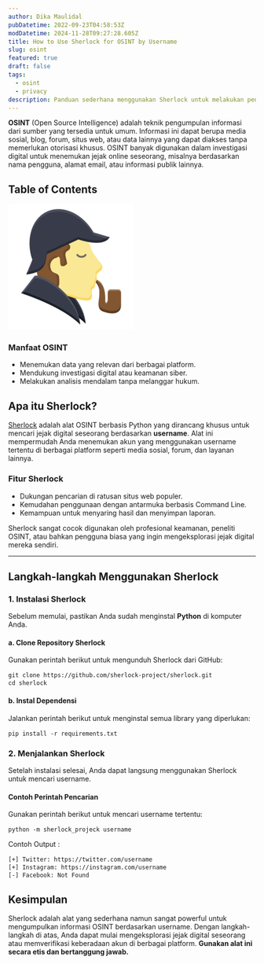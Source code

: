 ```yaml
---
author: Dika Maulidal
pubDatetime: 2022-09-23T04:58:53Z
modDatetime: 2024-11-28T09:27:28.605Z
title: How to Use Sherlock for OSINT by Username
slug: osint
featured: true
draft: false
tags:
  - osint
  - privacy
description: Panduan sederhana menggunakan Sherlock untuk melakukan pencarian OSINT berdasarkan username.
---
```


**OSINT** (Open Source Intelligence) adalah teknik pengumpulan informasi dari sumber yang tersedia untuk umum. Informasi ini dapat berupa media sosial, blog, forum, situs web, atau data lainnya yang dapat diakses tanpa memerlukan otorisasi khusus. OSINT banyak digunakan dalam investigasi digital untuk menemukan jejak online seseorang, misalnya berdasarkan nama pengguna, alamat email, atau informasi publik lainnya.

## Table of Contents

![Sherlock Logo](https://github.com/sherlock-project/sherlock/raw/master/docs/images/sherlock-logo.png)

### Manfaat OSINT
- Menemukan data yang relevan dari berbagai platform.
- Mendukung investigasi digital atau keamanan siber.
- Melakukan analisis mendalam tanpa melanggar hukum.

## Apa itu Sherlock?
[Sherlock](https://github.com/sherlock-project/sherlock) adalah alat OSINT berbasis Python yang dirancang khusus untuk mencari jejak digital seseorang berdasarkan **username**. Alat ini mempermudah Anda menemukan akun yang menggunakan username tertentu di berbagai platform seperti media sosial, forum, dan layanan lainnya.

### Fitur Sherlock
- Dukungan pencarian di ratusan situs web populer.
- Kemudahan penggunaan dengan antarmuka berbasis Command Line.
- Kemampuan untuk menyaring hasil dan menyimpan laporan.

Sherlock sangat cocok digunakan oleh profesional keamanan, peneliti OSINT, atau bahkan pengguna biasa yang ingin mengeksplorasi jejak digital mereka sendiri.

---

## Langkah-langkah Menggunakan Sherlock

### 1. Instalasi Sherlock
Sebelum memulai, pastikan Anda sudah menginstal **Python** di komputer Anda.

#### a. Clone Repository Sherlock
Gunakan perintah berikut untuk mengunduh Sherlock dari GitHub:
```
git clone https://github.com/sherlock-project/sherlock.git
cd sherlock
```

#### b. Instal Dependensi
Jalankan perintah berikut untuk menginstal semua library yang diperlukan:
```
pip install -r requirements.txt
```

### 2. Menjalankan Sherlock
Setelah instalasi selesai, Anda dapat langsung menggunakan Sherlock untuk mencari username.

#### Contoh Perintah Pencarian
Gunakan perintah berikut untuk mencari username tertentu:
```
python -m sherlock_projeck username
```
Contoh Output :
```
[+] Twitter: https://twitter.com/username
[+] Instagram: https://instagram.com/username
[-] Facebook: Not Found
```

## Kesimpulan
Sherlock adalah alat yang sederhana namun sangat powerful untuk mengumpulkan informasi OSINT berdasarkan username. Dengan langkah-langkah di atas, Anda dapat mulai mengeksplorasi jejak digital seseorang atau memverifikasi keberadaan akun di berbagai platform. **Gunakan alat ini secara etis dan bertanggung jawab.**